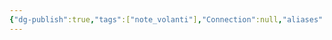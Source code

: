 ```yaml
---
{"dg-publish":true,"tags":["note_volanti"],"Connection":null,"aliases":["Navigazione per cartelle"],"permalink":"/zettelkasten/0-note-volanti/uno-degli-approcci-piu-diffuso-e-quello-basato-sulle-cartelle/","dgPassFrontmatter":true}
---
```


